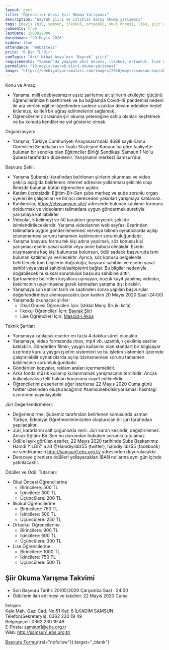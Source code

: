 ```yaml
---
layout: post
title: "Öğrenciler Arası Şiir Okuma Yarışması"
description: "bayrak şiiri ve istiklal marşı okuma yarışması"
tags: [mayıs 2020, samsun, ilkokul, ortaokul, okul öncesi, lise, şiir okuma yarışması]
comments: true
lastDate: 1589922000    
dateHuman: "20 Mayıs 2020"
hidden: true
attendance: "Websitesi"
price: "6 Bin TL'dir"
comTopic: "Arif Nihat Asya’nın ‘Bayrak’ şiiri"
requirements: "Samsun'da yaşayan okul öncesi, ilkokul, ortaokul, lise öğrencileri katılabilir"
permalink: "19-mayis-bayrak-siiri-okuma-yarismasi"
image: "https://edebiyatyarismalari.com/images/2020/mayis/samsun-bayrak-siiri-okuma-yarismasi.png"
---
```


Konu ve Amaç:  
- Yarışma, milli edebiyatımızın eşsiz şairlerine ait şiirlerin etkileyici gücünü öğrencilerimize hissettirmek ve bu bağlamda Covid-19 pandemisi nedeni ile ara verilen eğitim-öğretimden sadece uzaktan devam edebilen hedef kitlemize, kaliteli bir uğraş edinmelerini sağlamak ,
- Öğrencilerimiz arasında şiir okuma yeteneğine sahip olanları keşfetmek ve bu konuda kendilerine yol gösterici olmak.  

Organizasyon:  
- Yarışma, Türkiye Cumhuriyeti Anayasası’ndaki 4688 sayılı Kamu Görevlileri Sendikaları ve Toplu Sözleşme Kanunu’na göre faaliyette bulunan bir sendika olan Eğitimciler Birliği Sendikası Samsun  1 No’lu Şubesi tarafından düzenlenir. Yarışmanın merkezi Samsun’dur.

Başvuru Şekli:  
- Yarışma Şubemizi tarafından belirlenen şiirlerin okunması ve video çekilip aşağıda belirlenen internet adresine yollanması şeklinle olup İlimizde bulunan bütün öğrencilere açıktır.
- Katılım ücretsizdir. Eğitim-Bir-Sen şube merkez ve şube zorunlu organ üyeleri ile çalışanları ve birinci dereceden yakınları yarışmaya katılamaz.
- Katılımcılar, https://ebssamsun.site/ adresinde bulunan katılımcı formunu doldurmak ve videolarını talimatlara uygun göndermek suretiyle yarışmaya katılabilirler
- Videolar, 5 kelimeyi ve 50 karakteri geçmeyecek şekilde isimlendirileceklerdir. Yarışma videolarının  web sayfası üzerinden talimatlara uygun gönderilememesi ve/veya bilinen oynatıcılarda açılıp izlenememesi sorunu tamamen katılımcının sorumluluğundadır.
- Yarışma başvuru formu tek kişi adına yapılmalı, söz konusu kişi yarışmacı eserin yasal sahibi veya anne babası olmalıdır. Eserin oluşmasında kaç kişi bulunursa bulunsun, ödül sadece başvuruda ismi bulunan katılımcıya verilecektir. Ayrıca, söz konusu belgelerde belirtilecek tüm bilgilerin doğruluğu, başvuru sahibini ve eserin yasal sahibi veya yasal sahibini/sahiplerini bağlar. Bu bilgiler nedeniyle doğabilecek hukuksal sorumluluk başvuru sahibine aittir.
- Şartnamede belirtilen koşullara uymayan, bozuk kayıt yapılmış videolar, katılımcının uyarılmasına gerek kalmadan yarışma dışı bırakılır.
- Yarışmaya son katılım tarih ve saatinden sonra yapılan başvurular değerlendirmeye alınmayacaktır.(son katılım 20 Mayıs 2020 Saat :24:00)
- Yarışmada okunacak şiirler:
    - Okul Öncesi Öğrencileri İçin: İstiklal Marşı (İlk iki kıt’a)
    - İlkokul Öğrencileri İçin: [Bayrak Şiiri](https://edebiyatyarismalari.com/bayrak-siiri/)
    - Lise Öğrencileri İçin: [Mescid-i Aksa](https://edebiyatyarismalari.com/mescidi-aksa-siiri/)
 
Teknik Şartlar:  
- Yarışmaya katılacak eserler en fazla 4 dakika süreli olacaktır.
- Yarışmaya, video formatında (mov, mp4 vb. uzantılı, ) çekilmiş eserler katılabilir. Gönderilen filmin, yaygın kullanımı olan standart bir bilgisayar üzerinde kurulu yaygın işletim sistemleri ve bu işletim sistemleri üzerinde çalıştırılabilir oynatıcılarda açılıp izlenememesi sorunu tamamen katılımcının sorumluluğundadır.
- Gönderilen kopyalar, reklam araları içermemelidir.
- Arka fonda müzik kullanıp kullanmamak yarışmacının tercihidir. Ancak kullanılacaksa telif hakları konusuna riayet edilmelidir.
- Öğrencilerimiz eserlerini eğer isterlerse 22 Mayıs 2020 Cuma günü twitter üzerinden oluşturacağımız #samsunebs1siiryarismasi  hashtagi üzerinden yayınlayabilir.

Jüri Değerlendirmeleri:  
- Değerlendirme, Şubemiz tarafından belirlenen konusunda uzman Türkçe, Edebiyat Öğretmenlerimizden oluşturulan bir jüri tarafından yapılacaktır.
- Jüri, kararlarını salt çoğunlukla verir. Jüri kararı kesindir, değiştirilemez. Ancak Eğitim-Bir-Sen bu durumdan hukuken sorumlu tutulamaz.
- Ödüle layık görülen eserler,  22 Mayıs 2020 tarihinde Şube Başkanımız Hamdi YILDIZ’ a ait @Hamdiyildiz55 (twitter), hamdiyildiz55 (facebook) ve sendikamızın http://samsun1.ebs.org.tr/ adresinden duyurulacaktır.
- Dereceye girenlere ödülleri yollayacakları İBAN no’larına aynı gün içinde yatırılacaktır.

Ödüller ve Ödül Tutarları:  
- Okul Öncesi Öğrencilerine
    - Birincilere: 500 TL
    - İkincilere: 300 TL
    - Üçüncülere: 200 TL
- İlkokul Öğrencilerine
    - Birincilere: 750 TL
    - İkincilere: 500 TL
    - Üçüncülere: 250 TL
- Ortaokul  Öğrencilerine
    - Birincilere: 900 TL
    - İkincilere: 600 TL
    - Üçüncülere: 300 TL
- Lise  Öğrencilerine
    - Birincilere: 1000 TL
    - İkincilere: 750 TL
    - Üçüncülere: 500 TL
    
## Şiir Okuma Yarışma Takvimi
- Son Başvuru Tarihi: 20/05/2020 Çarşamba Saat : 24:00
- Ödüllerin ilan edilmesi ve takdimi: 22 Mayıs 2020 Cuma

İletişim:  
Kale Mah. Gazi Cad. No:51 Kat:  6 İLKADIM SAMSUN  
Telefon(Sekreterya): 0362 230 19 49  
Belgegeçer: 0362 230 19 49  
E-Posta: samsun1@ebs.org.tr  
Web: http://samsun1.ebs.org.tr/
 
 [Başvuru Formu](https://ebssamsun.site/yarisma/?ref=edebiyatyarismalari.com){:rel="nofollow"}{:target="_blank"}